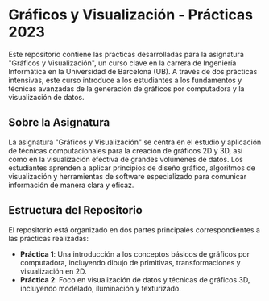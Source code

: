 # Gráficos y Visualización - Prácticas 2023

Este repositorio contiene las prácticas desarrolladas para la asignatura "Gráficos y Visualización", un curso clave en la carrera de Ingeniería Informática en la Universidad de Barcelona (UB). A través de dos prácticas intensivas, este curso introduce a los estudiantes a los fundamentos y técnicas avanzadas de la generación de gráficos por computadora y la visualización de datos.

## Sobre la Asignatura

La asignatura "Gráficos y Visualización" se centra en el estudio y aplicación de técnicas computacionales para la creación de gráficos 2D y 3D, así como en la visualización efectiva de grandes volúmenes de datos. Los estudiantes aprenden a aplicar principios de diseño gráfico, algoritmos de visualización y herramientas de software especializado para comunicar información de manera clara y eficaz.

## Estructura del Repositorio

El repositorio está organizado en dos partes principales correspondientes a las prácticas realizadas:

- **Práctica 1**: Una introducción a los conceptos básicos de gráficos por computadora, incluyendo dibujo de primitivas, transformaciones y visualización en 2D.
- **Práctica 2**: Foco en visualización de datos y técnicas de gráficos 3D, incluyendo modelado, iluminación y texturizado.
